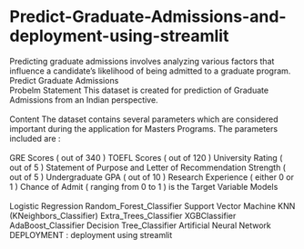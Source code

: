 # Predict-Graduate-Admissions-and-deployment-using-streamlit
Predicting graduate admissions involves analyzing various factors that influence a candidate’s likelihood of being admitted to a graduate program.<BR>
Predict Graduate Admissions<BR>
Probelm Statement This dataset is created for prediction of Graduate Admissions from an Indian perspective.<BR>
<BR>
Content The dataset contains several parameters which are considered important during the application for Masters Programs. The parameters included are :<BR>
<BR>
GRE Scores ( out of 340 )
TOEFL Scores ( out of 120 )
University Rating ( out of 5 )
Statement of Purpose and Letter of Recommendation Strength ( out of 5 )
Undergraduate GPA ( out of 10 )
Research Experience ( either 0 or 1 )
Chance of Admit ( ranging from 0 to 1 ) is the Target Variable
Models<BR>
<BR>
Logistic Regression
Random_Forest_Classifier
Support Vector Machine
KNN (KNeighbors_Classifier)
Extra_Trees_Classifier
XGBClassifier
AdaBoost_Classifier
Decision Tree_Classifier
Artificial Neural Network
<BR>
DEPLOYMENT : deployment using streamlit 
